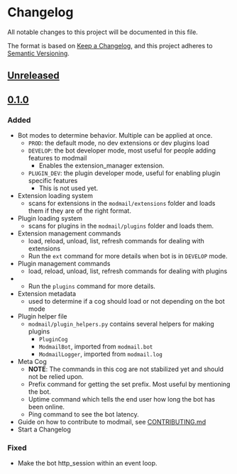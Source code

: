 # Changelog

All notable changes to this project will be documented in this file.

The format is based on [Keep a Changelog](https://keepachangelog.com/en/1.0.0/),
and this project adheres to [Semantic Versioning](https://semver.org/spec/v2.0.0.html).

## [Unreleased]

## [0.1.0]

### Added

- Bot modes to determine behavior. Multiple can be applied at once.
  - `PROD`: the default mode, no dev extensions or dev plugins load
  - `DEVELOP`: the bot developer mode, most useful for people adding features to modmail
    - Enables the extension_manager extension.
  - `PLUGIN_DEV`: the plugin developer mode, useful for enabling plugin specific features
    - This is not used yet.
- Extension loading system
  - scans for extensions in the `modmail/extensions` folder and loads them if they are of the right format.
- Plugin loading system
  - scans for plugins in the `modmail/plugins` folder and loads them.
- Extension management commands
  - load, reload, unload, list, refresh commands for dealing with extensions
  - Run the `ext` command for more details when bot is in `DEVELOP` mode.
- Plugin management commands
  - load, reload, unload, list, refresh commands for dealing with plugins
- - Run the `plugins` command for more details.
- Extension metadata
  - used to determine if a cog should load or not depending on the bot mode
- Plugin helper file
  - `modmail/plugin_helpers.py` contains several helpers for making plugins
    - `PluginCog`
    - `ModmailBot`, imported from `modmail.bot`
    - `ModmailLogger`, imported from `modmail.log`
- Meta Cog
  - **NOTE**: The commands in this cog are not stabilized yet and should not be relied upon.
  - Prefix command for getting the set prefix. Most useful by mentioning the bot.
  - Uptime command which tells the end user how long the bot has been online.
  - Ping command to see the bot latency.
- Guide on how to contribute to modmail, see [CONTRIBUTING.md](./CONTRIBUTING.md)
- Start a Changelog

### Fixed

- Make the bot http_session within an event loop.

[0.1.0]: https://github.com/discord-modmail/modmail/releases/tag/v0.1.0
[unreleased]: https://github.com/discord-modmail/modmail/compare/v0.1.0...main
